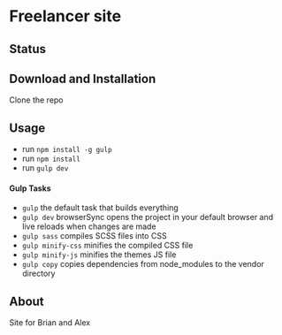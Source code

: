 # Freelancer site


## Status


## Download and Installation

Clone the repo

## Usage

- run `npm install -g gulp`
- run `npm install`
- run `gulp dev`


#### Gulp Tasks

- `gulp` the default task that builds everything
- `gulp dev` browserSync opens the project in your default browser and live reloads when changes are made
- `gulp sass` compiles SCSS files into CSS
- `gulp minify-css` minifies the compiled CSS file
- `gulp minify-js` minifies the themes JS file
- `gulp copy` copies dependencies from node_modules to the vendor directory


## About

Site for Brian and Alex
